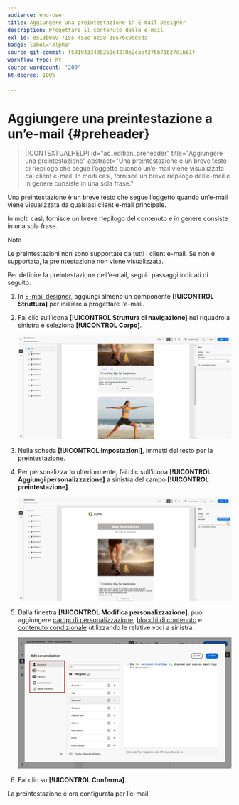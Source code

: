 ```yaml
---
audience: end-user
title: Aggiungere una preintestazione in E-mail Designer
description: Progettare il contenuto delle e-mail
exl-id: 8513b069-7155-45ac-8c98-38576c9ddeda
badge: label="Alpha"
source-git-commit: f59194334d5262e4270e2caef276b71b27d1b81f
workflow-type: ht
source-wordcount: '209'
ht-degree: 100%

---
```


# Aggiungere una preintestazione a un’e-mail {#preheader}

>[!CONTEXTUALHELP]
>id="ac_edition_preheader"
>title="Aggiungere una preintestazione"
>abstract="Una preintestazione è un breve testo di riepilogo che segue l’oggetto quando un’e-mail viene visualizzata dal client e-mail. In molti casi, fornisce un breve riepilogo dell’e-mail e in genere consiste in una sola frase."

Una preintestazione è un breve testo che segue l’oggetto quando un’e-mail viene visualizzata da qualsiasi client e-mail principale.

In molti casi, fornisce un breve riepilogo del contenuto e in genere consiste in una sola frase.

>[!NOTE]
>
>Le preintestazioni non sono supportate da tutti i client e-mail. Se non è supportata, la preintestazione non viene visualizzata.

Per definire la preintestazione dell’e-mail, segui i passaggi indicati di seguito.

1. In [E-mail designer](create-email-content.md), aggiungi almeno un componente **[!UICONTROL Struttura]** per iniziare a progettare l’e-mail.

1. Fai clic sull’icona **[!UICONTROL Struttura di navigazione]** nel riquadro a sinistra e seleziona **[!UICONTROL Corpo]**.

   ![](assets/preheader_body.png)

1. Nella scheda **[!UICONTROL Impostazioni]**, immetti del testo per la preintestazione.

1. Per personalizzarlo ulteriormente, fai clic sull’icona **[!UICONTROL Aggiungi personalizzazione]** a sinistra del campo **[!UICONTROL preintestazione]**.

   ![](assets/preheader_body_settings.png)

1. Dalla finestra **[!UICONTROL Modifica personalizzazione]**, puoi aggiungere [campi di personalizzazione](../personalization/personalize.md), [blocchi di contenuto](../personalization/content-blocks.md) e [contenuto condizionale](../personalization/conditions.md) utilizzando le relative voci a sinistra.

   ![](assets/preheader_body_personalization.png)

1. Fai clic su **[!UICONTROL Conferma]**.

La preintestazione è ora configurata per l’e-mail.
